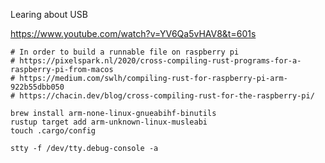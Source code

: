 Learing about USB

https://www.youtube.com/watch?v=YV6Qa5vHAV8&t=601s

```
# In order to build a runnable file on raspberry pi
# https://pixelspark.nl/2020/cross-compiling-rust-programs-for-a-raspberry-pi-from-macos
# https://medium.com/swlh/compiling-rust-for-raspberry-pi-arm-922b55dbb050
# https://chacin.dev/blog/cross-compiling-rust-for-the-raspberry-pi/

brew install arm-none-linux-gnueabihf-binutils
rustup target add arm-unknown-linux-musleabi
touch .cargo/config

stty -f /dev/tty.debug-console -a
```